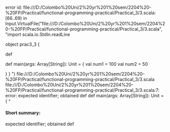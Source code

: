 error id: file:///D:/Colombo%20Uni/2%20yr%201%20sem/2204%20-%20FP/Practical/functional-programming-practical/Practical_3/3.scala:[66..69) in Input.VirtualFile("file:///D:/Colombo%20Uni/2%20yr%201%20sem/2204%20-%20FP/Practical/functional-programming-practical/Practical_3/3.scala", "import scala.io.StdIn.readLine

object prac3_3 {

  def 

  def main(args: Array[String]): Unit = {
      val num1 = 100
      val num2 = 50
      

  }
}
")
file:///D:/Colombo%20Uni/2%20yr%201%20sem/2204%20-%20FP/Practical/functional-programming-practical/Practical_3/3.scala
file:///D:/Colombo%20Uni/2%20yr%201%20sem/2204%20-%20FP/Practical/functional-programming-practical/Practical_3/3.scala:7: error: expected identifier; obtained def
  def main(args: Array[String]): Unit = {
  ^
#### Short summary: 

expected identifier; obtained def